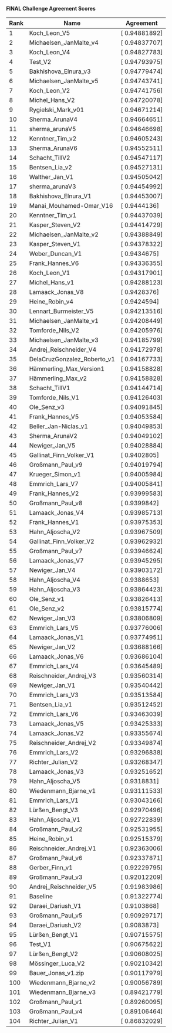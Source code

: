 **FINAL Challenge Agreement Scores**



|Rank|Name|Agreement|
|----|-----|---|
|1|Koch_Leon_V5|[ 0.94881892]|
|2|Michaelsen_JanMalte_v4|[ 0.94837707]|
|3|Koch_Leon_V4|[ 0.94827783]|
|4|Test_V2|[ 0.94793975]|
|5|Bakhishova_Elnura_v3|[ 0.94779474]|
|6|Michaelsen_JanMalte_v5|[ 0.94743741]|
|7|Koch_Leon_V2|[ 0.94741756]|
|8|Michel_Hans_V2|[ 0.94720078]|
|9|Rygielski_Mark_v01|[ 0.94671214]|
|10|Sherma_ArunaV4|[ 0.94664651]|
|11|sherma_arunaV5|[ 0.94646698]|
|12|Kenntner_Tim_v2|[ 0.94605243]|
|13|Sherma_ArunaV6|[ 0.94552511]|
|14|Schacht_TillV2|[ 0.94547117]|
|15|Bentsen_Lia_v2|[ 0.94527131]|
|16|Walther_Jan_V1|[ 0.94505042]|
|17|sherma_arunaV3|[ 0.94454992]|
|18|Bakhishova_Elnura_V1|[ 0.94453007]|
|19|Manai_Mouhamed-Omar_V16|[ 0.9444136]|
|20|Kenntner_Tim_v1|[ 0.94437039]|
|21|Kasper_Steven_V2|[ 0.94414729]|
|22|Michaelsen_JanMalte_v2|[ 0.94388849]|
|23|Kasper_Steven_V1|[ 0.94378322]|
|24|Weber_Duncan_V1|[ 0.9434675]|
|25|Frank_Hannes_V6|[ 0.94336355]|
|26|Koch_Leon_V1|[ 0.94317901]|
|27|Michel_Hans_v1|[ 0.94288123]|
|28|Lamaack_Jonas_V8|[ 0.9428376]|
|29|Heine_Robin_v4|[ 0.9424594]|
|30|Lennart_Burmeister_V5|[ 0.94213516]|
|31|Michaelsen_JanMalte_v1|[ 0.94208449]|
|32|Tomforde_Nils_V2|[ 0.94205976]|
|33|Michaelsen_JanMalte_v3|[ 0.94185799]|
|34|Andrej_Reischneider_V4|[ 0.94172978]|
|35|DelaCruzGonzalez_Roberto_v1|[ 0.94167733]|
|36|Hämmerling_Max_Version1|[ 0.94158828]|
|37|Hämmerling_Max_v2|[ 0.94158828]|
|38|Schacht_TillV1|[ 0.94144714]|
|39|Tomforde_Nils_V1|[ 0.94126403]|
|40|Ole_Senz_v3|[ 0.94091845]|
|41|Frank_Hannes_V5|[ 0.94053584]|
|42|Beller_Jan-Niclas_v1|[ 0.94049853]|
|43|Sherma_ArunaV2|[ 0.94049102]|
|44|Newiger_Jan_V5|[ 0.94028884]|
|45|Gallinat_Finn_Volker_V1|[ 0.9402805]|
|46|Großmann_Paul_v9|[ 0.94019794]|
|47|Krueger_Simon_v1|[ 0.94005984]|
|48|Emmrich_Lars_V7|[ 0.94005841]|
|49|Frank_Hannes_V2|[ 0.93999583]|
|50|Großmann_Paul_v8|[ 0.9399842]|
|51|Lamaack_Jonas_V4|[ 0.93985713]|
|52|Frank_Hannes_V1|[ 0.93975353]|
|53|Hahn_Aljoscha_V2|[ 0.93967509]|
|54|Gallinat_Finn_Volker_V2|[ 0.93962932]|
|55|Großmann_Paul_v7|[ 0.93946624]|
|56|Lamaack_Jonas_V7|[ 0.93945295]|
|57|Newiger_Jan_V4|[ 0.93903172]|
|58|Hahn_Aljoscha_V4|[ 0.9388653]|
|59|Hahn_Aljoscha_V3|[ 0.93864423]|
|60|Ole_Senz_v1|[ 0.93826413]|
|61|Ole_Senz_v2|[ 0.93815774]|
|62|Newiger_Jan_V3|[ 0.93806809]|
|63|Emmrich_Lars_V5|[ 0.93776006]|
|64|Lamaack_Jonas_V1|[ 0.93774951]|
|65|Newiger_Jan_V2|[ 0.93688166]|
|66|Lamaack_Jonas_V6|[ 0.93686104]|
|67|Emmrich_Lars_V4|[ 0.93645489]|
|68|Reischneider_Andrej_V3|[ 0.93560314]|
|69|Newiger_Jan_V1|[ 0.93540442]|
|70|Emmrich_Lars_V3|[ 0.93513584]|
|71|Bentsen_Lia_v1|[ 0.93512452]|
|72|Emmrich_Lars_V6|[ 0.93463039]|
|73|Lamaack_Jonas_V5|[ 0.93425333]|
|74|Lamaack_Jonas_V2|[ 0.93355674]|
|75|Reischneider_Andrej_V2|[ 0.93349874]|
|76|Emmrich_Lars_V2|[ 0.93296838]|
|77|Richter_Julian_V2|[ 0.93268347]|
|78|Lamaack_Jonas_V3|[ 0.93251652]|
|79|Hahn_Aljoscha_V5|[ 0.9318831]|
|80|Wiedenmann_Bjarne_v1|[ 0.93111533]|
|81|Emmrich_Lars_V1|[ 0.93043166]|
|82|Lürßen_Bengt_V3|[ 0.92970496]|
|83|Hahn_Aljoscha_V1|[ 0.92722839]|
|84|Großmann_Paul_v2|[ 0.92531955]|
|85|Heine_Robin_v1|[ 0.92515379]|
|86|Reischneider_Andrej_V1|[ 0.92363006]|
|87|Großmann_Paul_v6|[ 0.92337871]|
|88|Gerber_Finn_v1|[ 0.92229795]|
|89|Großmann_Paul_v3|[ 0.92012209]|
|90|Andrej_Reischneider_V5|[ 0.91983986]|
|91|Baseline|[ 0.91322774]|
|92|Daraei_Dariush_V1|[ 0.9103868]|
|93|Großmann_Paul_v5|[ 0.90929717]|
|94|Daraei_Dariush_V2|[ 0.9083873]|
|95|Lürßen_Bengt_V1|[ 0.90715575]|
|96|Test_V1|[ 0.90675622]|
|97|Lürßen_Bengt_V2|[ 0.90608025]|
|98|Mössinger_Luca_V2|[ 0.90210342]|
|99|Bauer_Jonas_v1.zip|[ 0.90117979]|
|100|Wiedenmann_Bjarne_v2|[ 0.90056789]|
|101|Wiedenmann_Bjarne_v3|[ 0.89421779]|
|102|Großmann_Paul_v1|[ 0.89260095]|
|103|Großmann_Paul_v4|[ 0.89106464]|
|104|Richter_Julian_V1|[ 0.86832029]|
